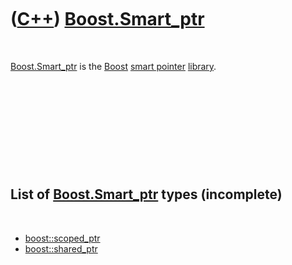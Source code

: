 
 

 

 

 

 

([C++](Cpp.md)) [Boost.Smart\_ptr](CppSmart_ptr.md)
=====================================================

 

[Boost.Smart\_ptr](CppSmart_ptr.md) is the [Boost](CppBoost.md) [smart
pointer](CppSmartPointer.md) [library](CppLibrary.md).

 

 

 

 

 

List of [Boost.Smart\_ptr](CppSmart_ptr.md) types (incomplete)
---------------------------------------------------------------

 

-   [boost::scoped\_ptr](CppBoostScoped_ptr.md)
-   [boost::shared\_ptr](CppShared_ptr.md)

 

 

 

 

 

 

